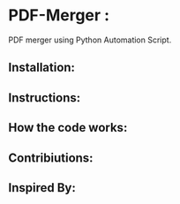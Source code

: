 # PDF-Merger :
PDF merger using Python Automation Script.

## Installation:

## Instructions:

## How the code works:
## 

## Contribiutions:

## Inspired By:
